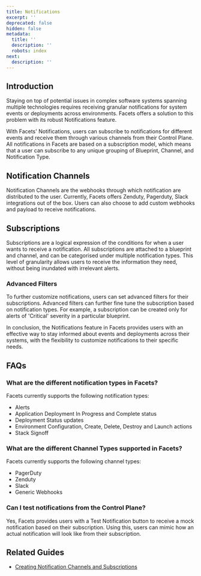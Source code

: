 ```yaml
---
title: Notifications
excerpt: ''
deprecated: false
hidden: false
metadata:
  title: ''
  description: ''
  robots: index
next:
  description: ''
---
```

## Introduction

Staying on top of potential issues in complex software systems spanning multiple technologies requires receiving granular notifications for system events or deployments across environments. Facets offers a solution to this problem with its robust Notifications feature.

With Facets' Notifications, users can subscribe to notifications for different events and receive them through various channels from their Control Plane. All notifications in Facets are based on a subscription model, which means that a user can subscribe to any unique grouping of Blueprint, Channel, and Notification Type.

## Notification Channels

Notification Channels are the webhooks through which notification are distributed to the user. Currently, Facets offers Zenduty, Pagerduty, Slack integrations out of the box. Users can also choose to add custom webhooks and payload to receive notifications.

## Subscriptions

Subscriptions are a logical expression of the conditions for when a user wants to receive a notification. All subscriptions are attached to a blueprint and channel, and can be categorised under multiple notification types. This level of granularity allows users to receive the information they need, without being inundated with irrelevant alerts.

### Advanced Filters

To further customize notifications, users can set advanced filters for their subscriptions. Advanced filters can further fine tune the subscription based on notification types. For example, a subscription can be created only for alerts of 'Critical' severity in a particular blueprint. 

In conclusion, the Notifications feature in Facets provides users with an effective way to stay informed about events and deployments across their systems, with the flexibility to customize notifications to their specific needs.

## FAQs

### What are the different notification types in Facets?

Facets currently supports the following notification types: 

* Alerts
* Application Deployment In Progress and Complete status
* Deployment Status updates
* Environment Configuration, Create, Delete, Destroy and Launch actions
* Stack Signoff

### What are the different Channel Types supported in Facets?

Facets currently supports the following channel types:

* PagerDuty
* Zenduty
* Slack
* Generic Webhooks

### Can I test notifications from the Control Plane?

Yes, Facets provides users with a Test Notification button to receive a mock notification based on their subscription. Using this, users can mimic how an actual notification will look like from their subscription.

## Related Guides

* [Creating Notification Channels and Subscriptions](doc:notification-channels-subscriptions)
